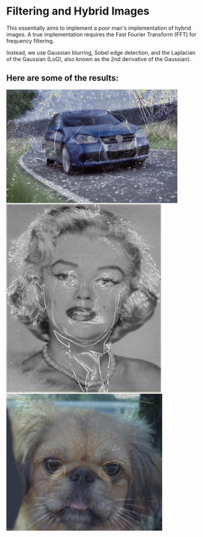 # Filtering and Hybrid Images

This essentially aims to implement a poor man's implementation of hybrid images. A true implementation requires the Fast Fourier Transform (FFT) for frequency filtering.

Instead, we use Gaussian blurring, Sobel edge detection, and the Laplacian of the Gaussian (LoG), also known as the 2nd derivative of the Gaussian).

## Here are some of the results:

![Rhino-Car](./images/rhino-car.jpg)
![Einstein-Marylin](./images/einstein-marilyn.jpg)
![dog-cat](./images/dog-cat.jpg)

